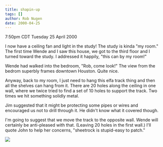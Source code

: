 ```yaml
---
title: shapin-up
tags: []
author: Rob Nugen
date: 2000-04-25
---
```


<title>Things are shaping up!</title>
<p class=date>7:50pm CDT Tuesday 25 April 2000</p>

<p>I now have a ceiling fan and light in the study!  The study is
kinda "my room."  The first time Wende and I saw this house, we got to
the third floor and I turned toward the study.  I addressed it
happily, "this can by my room!"

<p>Wende had walked into the bedroom, "Rob, come look!"  The view from
the bedrom superbly frames downtown Houston.  Quite nice.

<p>Anyway, back to my room, I just need to hang this elfa track thing
and then all the shelves can hang from it.  There are 20 holes along
the ceiling in one wall, where we twice tried to find a set of 10
holes to support the track.  Two times we hit something solidly metal.

<p>Jim suggested that it might be protecting some pipes or wires and
encouraged us not to drill through it.  He didn't know what it covered
though.

<p>I'm going to suggest that we move the track to the opposite wall.
Wende will certainly be anti-pleased with that.  (Leaving 20 holes in
the first wall.)  I'll quote John to help her concerns, "sheetrock is
stupid-easy to patch."

<p><img src='/images/rob/wL-ROB.gif'>

